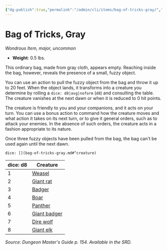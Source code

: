 ```yaml
---
{"dg-publish":true,"permalink":"/admin/cli/items/bag-of-tricks-gray/","tags":["compendium/src/5e/dmg","item/rarity/uncommon","item/tier/major","item/wondrous"],"updated":"2025-01-11T15:32:14.883+00:00"}
---
```


# Bag of Tricks, Gray
*Wondrous Item, major, uncommon*  

- **Weight**: 0.5 lbs.

This ordinary bag, made from gray cloth, appears empty. Reaching inside the bag, however, reveals the presence of a small, fuzzy object.

You can use an action to pull the fuzzy object from the bag and throw it up to 20 feet. When the object lands, it transforms into a creature you determine by rolling a `dice: d8|avg|noform` (`d8`) and consulting the table. The creature vanishes at the next dawn or when it is reduced to 0 hit points.

The creature is friendly to you and your companions, and it acts on your turn. You can use a bonus action to command how the creature moves and what action it takes on its next turn, or to give it general orders, such as to attack your enemies. In the absence of such orders, the creature acts in a fashion appropriate to its nature.

Once three fuzzy objects have been pulled from the bag, the bag can't be used again until the next dawn.

`dice: [](bag-of-tricks-gray.md#^creature)`

| dice: d8 | Creature |
|----------|----------|
| 1 | [Weasel](/Admin/CLI/bestiary/beast/weasel.md) |
| 2 | [Giant rat](/Admin/CLI/bestiary/beast/giant-rat.md) |
| 3 | [Badger](/Admin/CLI/bestiary/beast/badger.md) |
| 4 | [Boar](/Admin/CLI/bestiary/beast/boar.md) |
| 5 | [Panther](/Admin/CLI/bestiary/beast/panther.md) |
| 6 | [Giant badger](/Admin/CLI/bestiary/beast/giant-badger.md) |
| 7 | [Dire wolf](/Admin/CLI/bestiary/beast/dire-wolf.md) |
| 8 | [Giant elk](/Admin/CLI/bestiary/beast/giant-elk.md) |{ #creature}


*Source: Dungeon Master's Guide p. 154. Available in the SRD.*